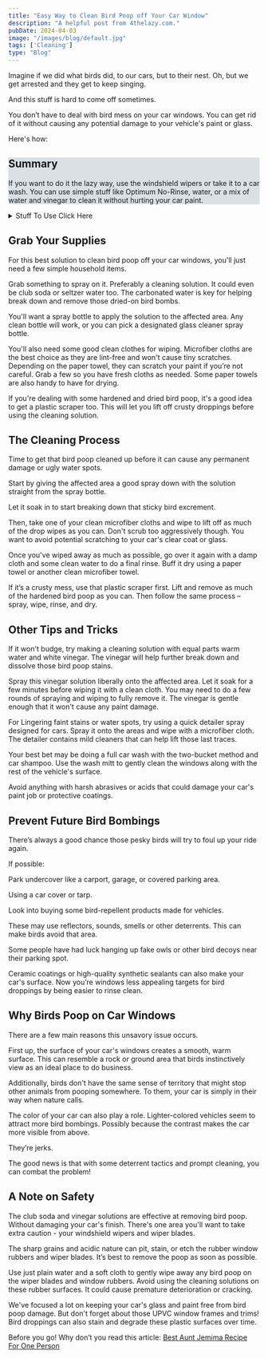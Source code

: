 ```yaml
---
title: "Easy Way to Clean Bird Poop off Your Car Window"
description: "A helpful post from 4thelazy.com."
pubDate: 2024-04-03
image: "/images/blog/default.jpg"
tags: ['Cleaning']
type: "Blog"
---
```


Imagine if we did what birds did, to our cars, but to their nest. Oh, but we get arrested and they get to keep singing.

And this stuff is hard to come off sometimes.

You don’t have to deal with bird mess on your car windows. You can get rid of it without causing any potential damage to your vehicle's paint or glass.

Here's how:

<div class="wp-block-columns ticss-f6d85de5 has-background has-medium-font-size" style="background-color:#abb7c269">
<div class="wp-block-column is-vertically-aligned-center" style="flex-basis:33.32%">
<h2 class="wp-block-heading has-text-align-center">Summary</h2>
</div>

<div class="wp-block-column" style="flex-basis:66.68%">
<p class="has-text-align-center">If you want to do it the lazy way, use the windshield wipers or take it to a car wash. You can use simple stuff like Optimum No-Rinse, water, or a mix of water and vinegar to clean it without hurting your car paint.</p>
</div>
</div>

<details class="wp-block-details"><summary>Stuff To Use Click Here</summary>
<h3 class="wp-block-heading"><strong>Tools: </strong></h3>

<p>Keep a couple of these in your car so you're always ready for those disrespectful birds.</p>

<p><a href="https://amzn.to/4ahwvS5">Micro-Fiber Cloths</a>: Use micro-fiber cloths instead of paper towels because that could scratch it. </p>

<p><a href="https://amzn.to/3TLBFir">Optimum No-Rinse</a>: Designed to effectively remove along with other dirt and grime from your car's surface without the need for rinsing.</p>

<h3 class="wp-block-heading"><strong>Prevention: </strong></h3>

<p>There's no way birds can through these defenses.</p>

<p><a href="https://amzn.to/4aFktlm">Car Bubble</a>: Put your car in a literal bubble you inflate.</p>

<p><a href="https://amzn.to/3TKj467">Car Port</a>: Heavy Duty Carport, a versatile 10x20 foot canopy for sheltering vehicles.</p>

<p><a href="https://amzn.to/3J1jVuo">Car Cover</a>: Kayme's 6-layer car cover is tough and versatile, with waterproof material for rain and snow, sun protection to keep your car cool</p>

<p><a href="https://amzn.to/4aiCc2p">Fake Owl</a>: Use a fake owl to scare the birds away. Maybe?</p>

<p><a href="https://amzn.to/4aD72Cv">Rain Repllent</a>: Washer fluid additive that effectively prevents and removes debris like bird droppings, sleet, and bugs</p>
</details>

## Grab Your Supplies

For this best solution to clean bird poop off your car windows, you'll just need a few simple household items.

Grab something to spray on it. Preferably a cleaning solution. It could even be club soda or seltzer water too. The carbonated water is key for helping break down and remove those dried-on bird bombs.

You'll want a spray bottle to apply the solution to the affected area. Any clean bottle will work, or you can pick a designated glass cleaner spray bottle.

You'll also need some good clean clothes for wiping. Microfiber cloths are the best choice as they are lint-free and won't cause tiny scratches. Depending on the paper towel, they can scratch your paint if you’re not careful. Grab a few so you have fresh cloths as needed. Some paper towels are also handy to have for drying.

If you're dealing with some hardened and dried bird poop, it's a good idea to get a plastic scraper too. This will let you lift off crusty droppings before using the cleaning solution.

## The Cleaning Process

Time to get that bird poop cleaned up before it can cause any permanent damage or ugly water spots.

Start by giving the affected area a good spray down with the solution straight from the spray bottle.

Let it soak in to start breaking down that sticky bird excrement.

Then, take one of your clean microfiber cloths and wipe to lift off as much of the drop wipes as you can. Don't scrub too aggressively though. You want to avoid potential scratching to your car's clear coat or glass.

Once you've wiped away as much as possible, go over it again with a damp cloth and some clean water to do a final rinse. Buff it dry using a paper towel or another clean microfiber towel.

If it’s a crusty mess, use that plastic scraper first. Lift and remove as much of the hardened bird poop as you can. Then follow the same process – spray, wipe, rinse, and dry.

## Other Tips and Tricks

If it won't budge, try making a cleaning solution with equal parts warm water and white vinegar. The vinegar will help further break down and dissolve those bird poop stains.

Spray this vinegar solution liberally onto the affected area. Let it soak for a few minutes before wiping it with a clean cloth. You may need to do a few rounds of spraying and wiping to fully remove it. The vinegar is gentle enough that it won't cause any paint damage.

For Lingering faint stains or water spots, try using a quick detailer spray designed for cars. Spray it onto the areas and wipe with a microfiber cloth. The detailer contains mild cleaners that can help lift those last traces.

Your best bet may be doing a full car wash with the two-bucket method and car shampoo. Use the wash mitt to gently clean the windows along with the rest of the vehicle's surface.

Avoid anything with harsh abrasives or acids that could damage your car's paint job or protective coatings.

## Prevent Future Bird Bombings

There’s always a good chance those pesky birds will try to foul up your ride again.

If possible:

Park undercover like a carport, garage, or covered parking area.

Using a car cover or tarp.

Look into buying some bird-repellent products made for vehicles.

These may use reflectors, sounds, smells or other deterrents. This can make birds avoid that area.

Some people have had luck hanging up fake owls or other bird decoys near their parking spot.

Ceramic coatings or high-quality synthetic sealants can also make your car's surface. Now you’re windows less appealing targets for bird droppings by being easier to rinse clean.

## Why Birds Poop on Car Windows

There are a few main reasons this unsavory issue occurs.

First up, the surface of your car's windows creates a smooth, warm surface. This can resemble a rock or ground area that birds instinctively view as an ideal place to do business.

Additionally, birds don't have the same sense of territory that might stop other animals from pooping somewhere. To them, your car is simply in their way when nature calls.

The color of your car can also play a role. Lighter-colored vehicles seem to attract more bird bombings. Possibly because the contrast makes the car more visible from above.

They’re jerks.

The good news is that with some deterrent tactics and prompt cleaning, you can combat the problem!

## A Note on Safety

The club soda and vinegar solutions are effective at removing bird poop. Without damaging your car's finish. There's one area you'll want to take extra caution - your windshield wipers and wiper blades.

The sharp grains and acidic nature can pit, stain, or etch the rubber window rubbers and wiper blades. It’s best to remove the poop as soon as possible.

Use just plain water and a soft cloth to gently wipe away any bird poop on the wiper blades and window rubbers. Avoid using the cleaning solutions on these rubber surfaces. It could cause premature deterioration or cracking.

We've focused a lot on keeping your car's glass and paint free from bird poop damage. But don't forget about those UPVC window frames and trims! Bird droppings can also stain and degrade these plastic surfaces over time.

Before you go! Why don’t you read this article: [Best Aunt Jemima Recipe For One Person](https://4thelazy.com/best-aunt-jemima-pancake-recipe-for-one-person/)